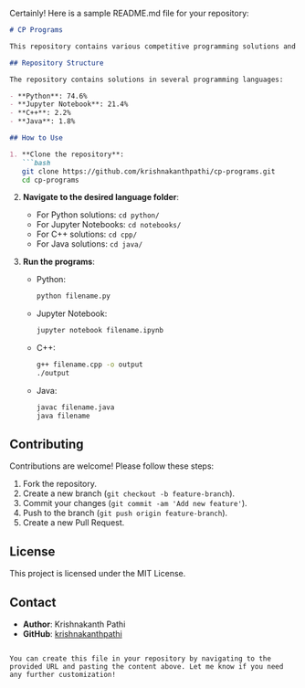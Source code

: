 Certainly! Here is a sample README.md file for your repository:

```markdown
# CP Programs

This repository contains various competitive programming solutions and practice problems.

## Repository Structure

The repository contains solutions in several programming languages:

- **Python**: 74.6%
- **Jupyter Notebook**: 21.4%
- **C++**: 2.2%
- **Java**: 1.8%

## How to Use

1. **Clone the repository**:
   ```bash
   git clone https://github.com/krishnakanthpathi/cp-programs.git
   cd cp-programs
   ```

2. **Navigate to the desired language folder**:
   - For Python solutions: `cd python/`
   - For Jupyter Notebooks: `cd notebooks/`
   - For C++ solutions: `cd cpp/`
   - For Java solutions: `cd java/`

3. **Run the programs**:
   - Python:
     ```bash
     python filename.py
     ```
   - Jupyter Notebook:
     ```bash
     jupyter notebook filename.ipynb
     ```
   - C++:
     ```bash
     g++ filename.cpp -o output
     ./output
     ```
   - Java:
     ```bash
     javac filename.java
     java filename
     ```

## Contributing

Contributions are welcome! Please follow these steps:

1. Fork the repository.
2. Create a new branch (`git checkout -b feature-branch`).
3. Commit your changes (`git commit -am 'Add new feature'`).
4. Push to the branch (`git push origin feature-branch`).
5. Create a new Pull Request.

## License

This project is licensed under the MIT License.

## Contact

- **Author**: Krishnakanth Pathi
- **GitHub**: [krishnakanthpathi](https://github.com/krishnakanthpathi)

```

You can create this file in your repository by navigating to the provided URL and pasting the content above. Let me know if you need any further customization!
